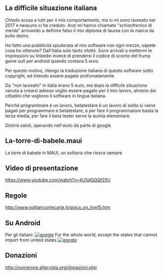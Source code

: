 ## La difficile situazione italiana
Chiedo scusa a tutti per il mio comportamento, ma io mi sono laureato nel 2017 e nessuno ci ha creduto. Anzi mi hanno chiamato "schizofrenico di merda" arrivando a definire falso il mio diploma di laurea con la marca da bollo dietro.

Ho fatto una pubblicità spudorata al mio software con ogni mezzo, sapete cosa ho ottenuto? Dall'Italia solo tanto sfottò. Sono arrivati a mettermi le impressioni su linkedin invece di prendersi il codice di sconto del trump game suit per android quando costava 5 euro.

Per questo motivo, ritengo la traduzione italiana di questo software sotto copyright, ed intendo essere pagato profumatamente.

Da "non laureato" in italia erano 5 euro, ma dopo la difficile situazione venuta a crearsi adesso voglio essere pagato per il mio lavoro, almeno dai cittadini che vogliono il software in lingua italiana.

Perché programmare è un lavoro, betatestare è un lavoro di solito si viene pagati per programmare e betatestare, e per fare il programmatore basta la terza media, per fare il beta tester serve la quinta elementare.

Distinti saluti, sperando nell'aiuto da parte di google.

## La-torre-di-babele.maui
La torre di babele in MAUI, un solitario che riesce sempre

## Video di presentazione

https://www.youtube.com/watch?v=4U5dQQQf25U

## Regole

http://www.solitariconlecarte.it/gioca_on_line15.htm

## Su Android
Per gli italiani:
[![google](https://play.google.com/intl/it_it/badges/static/images/badges/en_badge_web_generic.png)](https://play.google.com/store/apps/details?id=org.altervista.numerone.solitario)
For the whole world, except the states that cannot import from united states
[![google](https://play.google.com/intl/en_us/badges/static/images/badges/en_badge_web_generic.png)](https://play.google.com/store/apps/details?id=org.altervista.numerone.towerofbabel)

## Donazioni

http://numerone.altervista.org/donazioni.php
